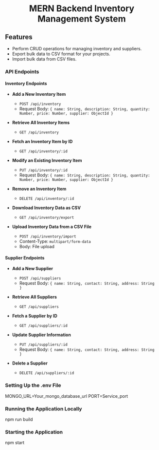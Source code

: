 <h1 align="center">MERN Backend Inventory Management System</h1>

## Features

- Perform CRUD operations for managing inventory and suppliers.
- Export bulk data to CSV format for your projects.
- Import bulk data from CSV files.

### API Endpoints

#### Inventory Endpoints

- **Add a New Inventory Item**
  - `POST /api/inventory`
  - Request Body: `{ name: String, description: String, quantity: Number, price: Number, supplier: ObjectId }`

- **Retrieve All Inventory Items**
  - `GET /api/inventory`

- **Fetch an Inventory Item by ID**
  - `GET /api/inventory/:id`

- **Modify an Existing Inventory Item**
  - `PUT /api/inventory/:id`
  - Request Body: `{ name: String, description: String, quantity: Number, price: Number, supplier: ObjectId }`

- **Remove an Inventory Item**
  - `DELETE /api/inventory/:id`

- **Download Inventory Data as CSV**
  - `GET /api/inventory/export`

- **Upload Inventory Data from a CSV File**
  - `POST /api/inventory/import`
  - Content-Type: `multipart/form-data`
  - Body: File upload

#### Supplier Endpoints

- **Add a New Supplier**
  - `POST /api/suppliers`
  - Request Body: `{ name: String, contact: String, address: String }`

- **Retrieve All Suppliers**
  - `GET /api/suppliers`

- **Fetch a Supplier by ID**
  - `GET /api/suppliers/:id`

- **Update Supplier Information**
  - `PUT /api/suppliers/:id`
  - Request Body: `{ name: String, contact: String, address: String }`

- **Delete a Supplier**
  - `DELETE /api/suppliers/:id`

### Setting Up the .env File

MONGO_URL=Your_mongo_database_url
PORT=Service_port


### Running the Application Locally

npm run build


### Starting the Application

npm start
